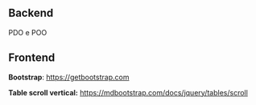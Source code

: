 ## Backend
PDO e POO


## Frontend 
**Bootstrap**: https://getbootstrap.com

**Table scroll vertical:** https://mdbootstrap.com/docs/jquery/tables/scroll
